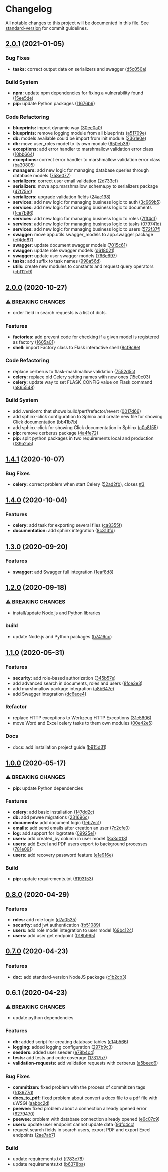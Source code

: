 # Changelog

All notable changes to this project will be documented in this file. See [standard-version](https://github.com/conventional-changelog/standard-version) for commit guidelines.

## [2.0.1](https://github.com/rubenrod18/flask_api/compare/v2.0.0...v2.0.1) (2021-01-05)


### Bug Fixes

* **tasks:** correct output data on serializers and swagger ([d5c050a](https://github.com/rubenrod18/flask_api/commit/d5c050af9f087290112a5b8c08d3f8ec1baf33a0))


### Build System

* **npm:** update npm dependencies for fixing a vulnerability found ([15ee5de](https://github.com/rubenrod18/flask_api/commit/15ee5de92b126bf6ceb5216cb533b9832b4f00d4))
* **pip:** update Python packages ([11676b6](https://github.com/rubenrod18/flask_api/commit/11676b65ce6c1f06f4478640c2aece33bcd984f6))


### Code Refactoring

* **blueprints:** import dynamic way ([30ee0a0](https://github.com/rubenrod18/flask_api/commit/30ee0a00940eb4c9eb555b74e162bd6e9179116c))
* **blueprints:** remove logging module from all blueprints ([a51709e](https://github.com/rubenrod18/flask_api/commit/a51709eacd07f8f58e2550d9b8ddbe5506a8b7f2))
* **db:** models available could be import from init module ([2361e0e](https://github.com/rubenrod18/flask_api/commit/2361e0e0641ae66e95d9f9226a59052893de2e1e))
* **db:** move user_roles model to its own module ([650eb39](https://github.com/rubenrod18/flask_api/commit/650eb3978a5b0c55fab42c54a835556b7e812b52))
* **exceptions:**  add error handler to marshmallow validation error class ([10bb664](https://github.com/rubenrod18/flask_api/commit/10bb6649017c3fafc3f504adc5cd9606f238fc57))
* **exceptions:** correct error handler to marshmallow validation error class ([ba30805](https://github.com/rubenrod18/flask_api/commit/ba308058379b7942d86d7b8affe3093833590151))
* **managers:** add new logic for managing database queries through database models ([758e077](https://github.com/rubenrod18/flask_api/commit/758e077e66812934d9843425a7acf18a855ff747))
* **serializers:** correct user email validation ([2d733cf](https://github.com/rubenrod18/flask_api/commit/2d733cf4148d804a7e1f2f344b28dde96ea322e6))
* **serializers:** move app.marshmallow_schema.py to serializers package ([47f75e1](https://github.com/rubenrod18/flask_api/commit/47f75e13832fa67b64ad013187e6ad3a589b3e5f))
* **serializers:** upgrade validation fields ([24ac198](https://github.com/rubenrod18/flask_api/commit/24ac198caa6efa92ab87848644f0db0729ff7010))
* **services:** add new logic for managing business logic to auth ([3c969b5](https://github.com/rubenrod18/flask_api/commit/3c969b559f155d10ce255c85b083d2b9d83ffc6b))
* **services:** add new logic for managing business logic to documents ([1ce7b96](https://github.com/rubenrod18/flask_api/commit/1ce7b9666224c71e9988e1091f2e7cae9ca94934))
* **services:** add new logic for managing business logic to roles ([7fff4c1](https://github.com/rubenrod18/flask_api/commit/7fff4c1acbbe1233e006d5764565fe7a3c9f65fc))
* **services:** add new logic for managing business logic to tasks ([079741d](https://github.com/rubenrod18/flask_api/commit/079741d0be83a191fea63679a084f905e40a5214))
* **services:** add new logic for managing business logic to users ([572f37f](https://github.com/rubenrod18/flask_api/commit/572f37f24a6abaff7055def28bfb1179a9cc5b6d))
* **swagger:** move app.utils.swagger_models to app.swagger package ([ef4dd87](https://github.com/rubenrod18/flask_api/commit/ef4dd874fde42da66b7a8dc650457d514d457963))
* **swagger:** update document swagger models ([7015c61](https://github.com/rubenrod18/flask_api/commit/7015c61d5e2eb69d334b137b3ed692d6a1950249))
* **swagger:** update role swagger models ([d618021](https://github.com/rubenrod18/flask_api/commit/d618021f93839bb5989cbb39191f38fad82ca2d7))
* **swagger:** update user swagger models ([766e697](https://github.com/rubenrod18/flask_api/commit/766e697ab72b86f4ae4d3827d85faf16298bbbc9))
* **tasks:** add suffix to task names ([998a56d](https://github.com/rubenrod18/flask_api/commit/998a56dc4c88c94ba43b6d512364f0b9177fe52d))
* **utils:** create new modules to constants and request query operators ([cbf12c9](https://github.com/rubenrod18/flask_api/commit/cbf12c98008c69ffe5ae3af9a6a6eabebeda93ad))

## [2.0.0](https://github.com/rubenrod18/flask_api/compare/v1.4.1...v2.0.0) (2020-10-27)


### ⚠ BREAKING CHANGES

* order field in search requests is a list of dicts.

### Features

* **factories:** add prevent code for checking if a given model is registered as factory ([1605a01](https://github.com/rubenrod18/flask_api/commit/1605a019833cec770e2b99e1ed05e92d4d65e32d))
* **shell:** import Factory class to Flask interactive shell ([8cf9c8e](https://github.com/rubenrod18/flask_api/commit/8cf9c8ef6a60b3ed24a30ec91ec6a6cfe3f5cf30))


### Code Refactoring

* replace cerberus to flask-mashmallow validation ([7552d5c](https://github.com/rubenrod18/flask_api/commit/7552d5c6ab11d8c32c8f5f29729981154e680b82))
* **celery:** replace old Celery setting names with new ones ([15e0c03](https://github.com/rubenrod18/flask_api/commit/15e0c0359f07521c4d73c9cb7a3bf0c41240cd63))
* **celery:** update way to set FLASK_CONFIG value on Flask command ([a865548](https://github.com/rubenrod18/flask_api/commit/a86554852a20a2bc625e5f289e20c5cf624178ec))


### Build System

* add .versionrc that shows build/perf/refactor/revert ([0017d66](https://github.com/rubenrod18/flask_api/commit/0017d661d0e8861e40690ef50e454af55aafd785))
* add sphinx-click configuration to Sphinx and create new file for showing Click documentation ([bb41b7b](https://github.com/rubenrod18/flask_api/commit/bb41b7b587e9919d731cd78fa5ad1e6afac9f91a))
* add sphinx-click for showing Click documentation in Sphinx ([c0a8f55](https://github.com/rubenrod18/flask_api/commit/c0a8f5501ec2604885b30b9b336c55d4584ff5b8))
* **pip:** remove cerberus package ([4a4fe72](https://github.com/rubenrod18/flask_api/commit/4a4fe7265b84857581480b4c0ddd464d852bf6b2))
* **pip:** split python packages in two requirements local and production ([f39a2a5](https://github.com/rubenrod18/flask_api/commit/f39a2a5f8c89aa9f0ff1f25150d0315274d527ba))

## [1.4.1](https://github.com/rubenrod18/flask-api/compare/v1.4.0...v1.4.1) (2020-10-07)


### Bug Fixes

* **celery:** correct problem when start Celery ([52ad2fb](https://github.com/rubenrod18/flask-api/commit/52ad2fb572de31950dea3cad7ff88ddf209a187f)), closes [#3](https://github.com/rubenrod18/flask-api/issues/3)

## [1.4.0](https://github.com/rubenrod18/flask-api/compare/v1.3.0...v1.4.0) (2020-10-04)


### Features

* **celery:** add task for exporting several files ([ca8355f](https://github.com/rubenrod18/flask-api/commit/ca8355fce92085d581b3b52c4431afb797004172))
* **documentation:** add sphinx integration ([8c313fd](https://github.com/rubenrod18/flask-api/commit/8c313fd66e1503a7a95593226343a3033fdffa7b))

## [1.3.0](https://github.com/rubenrod18/flask-api/compare/v1.2.0...v1.3.0) (2020-09-20)


### Features

* **swagger:** add Swagger full integration ([1eaf8d8](https://github.com/rubenrod18/flask-api/commit/1eaf8d8fda1af6efdaae7430ef042081f0c924b0))

## [1.2.0](https://github.com/rubenrod18/flask-api/compare/v1.1.0...v1.2.0) (2020-09-18)


### ⚠ BREAKING CHANGES

* install/update Node.js and Python libraries

### build

* update Node.js and Python packages ([b7416cc](https://github.com/rubenrod18/flask-api/commit/b7416ccae2e6f2ddcf903417a2ffe54f73891604))

## [1.1.0](https://github.com/rubenrod18/flask-api/compare/v1.0.0...v1.1.0) (2020-05-31)


### Features

* **security:** add role-based authorization ([345b57e](https://github.com/rubenrod18/flask-api/commit/345b57e2168f0139e9670f8a8b7fccb4072d7b36))
* add advanced search in documents, roles and users ([8fce3e3](https://github.com/rubenrod18/flask-api/commit/8fce3e36c3231357f49e663706b30b0af8938c8e))
* add marshmallow package integration ([a8b647e](https://github.com/rubenrod18/flask-api/commit/a8b647e409e246407f04482020395b873ac5547f))
* add Swagger integration ([dc6ace4](https://github.com/rubenrod18/flask-api/commit/dc6ace43c9dfde3358ec4775fff8fca4ff02248a))


### Refactor

* replace HTTP exceptions to Werkzeug HTTP Exceptions ([31e5606](https://github.com/rubenrod18/flask-api/commit/31e5606116f32a10137c9d16d5bec47b886739f1))
* move Word and Excel celery tasks to them own modules ([00e42e5](https://github.com/rubenrod18/flask-api/commit/00e42e59dba6508119fb69507a1e004975adc939))


### Docs

* docs: add installation project guide ([b915d31](https://github.com/rubenrod18/flask-api/commit/b915d3124c717f727441e555e42b7cd483e26410))

## [1.0.0](https://github.com/rubenrod18/flask-api/compare/v0.8.0...v1.0.0) (2020-05-17)


### ⚠ BREAKING CHANGES

* **pip:** update Python dependencies

### Features

* **celery:** add basic installation ([147dd2c](https://github.com/rubenrod18/flask-api/commit/147dd2c90ea0c378de9b99fa272d906afff943d5))
* **db:** add pewee migrations ([231696c](https://github.com/rubenrod18/flask-api/commit/231696c69096174e94526623e3cda31b0987789f))
* **documents:** add document logic ([1eb7ec1](https://github.com/rubenrod18/flask-api/commit/1eb7ec191031f6479af5aefe37e77d3a56cb71bf))
* **emails:** add send emails after creation an user ([7c2cfe0](https://github.com/rubenrod18/flask-api/commit/7c2cfe0a127c5278f15d155d29bac485f1bfceff))
* **log:** add support for logrotate ([09925e1](https://github.com/rubenrod18/flask-api/commit/09925e134e424e507cb46da9d8b391203c8c2fd3))
* **users:** add created_by column in user model ([8a3d013](https://github.com/rubenrod18/flask-api/commit/8a3d013ad774bc119bf12e9d1badcd3a0d4fc447))
* **users:** add Excel and PDF users export to background processes ([781e091](https://github.com/rubenrod18/flask-api/commit/781e09180ec30286295dfa9fd76b8053934e0d45))
* **users:** add recovery password feature ([e1e916e](https://github.com/rubenrod18/flask-api/commit/e1e916e925c3bdb8606d3f45548cd6b423760a6f))


### Build

* **pip:** update requirements.txt ([6193153](https://github.com/rubenrod18/flask-api/commit/6193153fb30dfe3af911a0f4c7e999c4ad6d0d8e))

## [0.8.0](https://github.com/rubenrod18/flask-api/compare/v0.7.0...v0.8.0) (2020-04-29)


### Features

* **roles:** add role logic ([d7a0535](https://github.com/rubenrod18/flask-api/commit/d7a05359667af549fe079d3dcd4e7b63c44fcf56))
* **security:** add jwt authentication ([fb51089](https://github.com/rubenrod18/flask-api/commit/fb51089de828d14887bad0f3417ce08d1f120f3d))
* **users:** add role model integration to user model ([69bc124](https://github.com/rubenrod18/flask-api/commit/69bc12491a3b60ca28b5be05dde0176fbc1be7ae))
* **users:** add user get endpoint ([018b965](https://github.com/rubenrod18/flask-api/commit/018b965f29b3eed8eaaa9bb886d309a963f46573))

## [0.7.0](https://github.com/rubenrod18/flask-api/compare/v0.6.1...v0.7.0) (2020-04-23)

### Features

* **doc:** add standard-version NodeJS package ([c1b2cb3](https://github.com/rubenrod18/flask-api/commit/c1b2cb37702040843c854a9137249273d0793a6b))


## 0.6.1 (2020-04-23)


### ⚠ BREAKING CHANGES

* update python dependencies

### Features

* **db:** added script for creating database tables ([c14b566](https://github.com/rubenrod18/flask-api/commit/c14b566af311335288291386827d036f923160fb))
* **logging:** added logging configuration ([297b9c3](https://github.com/rubenrod18/flask-api/commit/297b9c320b2da008583f269ed2ff2b304fe31e52))
* **seeders:** added user seeder ([e78b4c4](https://github.com/rubenrod18/flask-api/commit/e78b4c4a0b657c9ccb47b67cdcf5139bc6f1e23a))
* **tests:** add tests and code coverage ([17317b7](https://github.com/rubenrod18/flask-api/commit/17317b77154cf03bd48f7f0fb3fd6d4a9619cdf5))
* **validation-requests:** add validation requests with cerberus ([a5beed6](https://github.com/rubenrod18/flask-api/commit/a5beed605ea8d96012d30ce14e98cc84f9d839b4))


### Bug Fixes

* **commitizen:** fixed problem with the process of commitizen tags ([1d3677d](https://github.com/rubenrod18/flask-api/commit/1d3677d9d0a38747542e3aa96e1f186038eb1f6f))
* **docs_to_pdf:** fixed problem about convert a docx file to a pdf file with uWSGI ([aabbc2d](https://github.com/rubenrod18/flask-api/commit/aabbc2d53129078a8e193e05099e7a90c8605757))
* **peewee:** fixed problem about a connection already opened error ([6279470](https://github.com/rubenrod18/flask-api/commit/62794701e01b3dd3ba1482f769f9ec635392e16b))
* **peewee:** problem with database connection already opened ([e6c07c9](https://github.com/rubenrod18/flask-api/commit/e6c07c952820a67b6420431a4c3c9bb5e32dab6a))
* **users:** update user endpoint cannot update data ([9dfc4cc](https://github.com/rubenrod18/flask-api/commit/9dfc4ccdc5d3b60a004efe79b250c4692e9a325c))
* request search fields in search users, export PDF and export Excel endpoints ([2ae7ab7](https://github.com/rubenrod18/flask-api/commit/2ae7ab770499ed62d862506f4356a7c46c3c7b81))


### Build

* update requirements.txt ([f783e78](https://github.com/rubenrod18/flask-api/commit/f783e7848beaf13e5cc1fb67a7ddd42d55d572af))
* update requirements.txt ([b6378ba](https://github.com/rubenrod18/flask-api/commit/b6378ba72f88289b811fa494893e21031338f22f))
